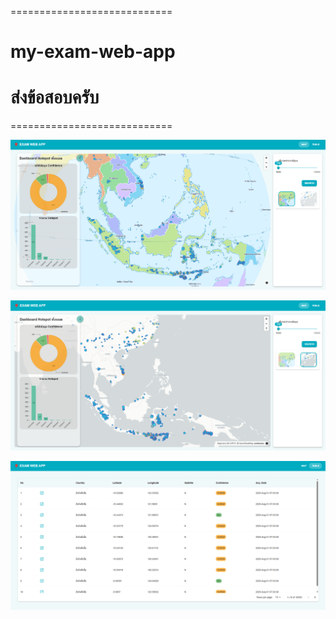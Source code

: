 ============================

# my-exam-web-app

# ส่งข้อสอบครับ

============================

![Map View](./src/assets/map1.png)

![Map View](./src/assets/map2.png)

![Data Table](./src/assets/datatable.png)
